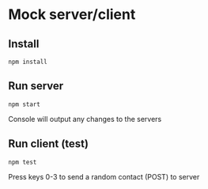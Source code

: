# Mock server/client
## Install
`npm install`
## Run server
`npm start` 

Console will output any changes to the servers
## Run client (test)
`npm test` 

Press keys 0-3 to send a random contact (POST) to server
